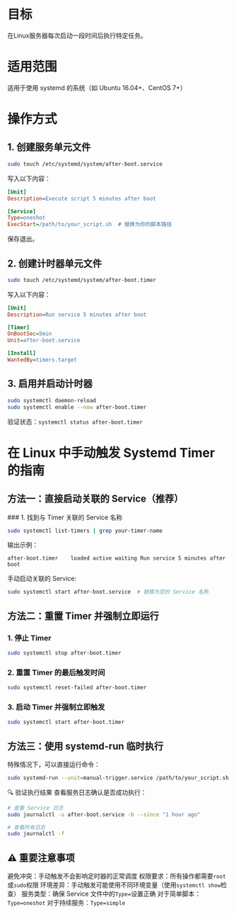# 目标

在Linux服务器每次启动一段时间后执行特定任务。

# 适用范围

适用于使用 systemd 的系统（如 Ubuntu 16.04+、CentOS 7+）

# 操作方式

## 1. 创建服务单元文件

```bash
sudo touch /etc/systemd/system/after-boot.service
```
写入以下内容：
```ini
[Unit]
Description=Execute script 5 minutes after boot

[Service]
Type=oneshot
ExecStart=/path/to/your_script.sh  # 替换为你的脚本路径
```
保存退出。

## 2. 创建计时器单元文件‌

```bash
sudo touch /etc/systemd/system/after-boot.timer
```
写入以下内容：
```ini
[Unit]
Description=Run service 5 minutes after boot

[Timer]
OnBootSec=5min
Unit=after-boot.service

[Install]
WantedBy=timers.target
```

## 3. 启用并启动计时器

```bash
sudo systemctl daemon-reload
sudo systemctl enable --now after-boot.timer
```
验证状态：`systemctl status after-boot.timer`

# 在 Linux 中手动触发 Systemd Timer 的指南

## 方法一：直接启动关联的 Service（推荐）

#‌## 1. 找到与 Timer 关联的 Service 名称

```bash
sudo systemctl list-timers | grep your-timer-name
```
输出示例：
```text
after-boot.timer    loaded active waiting Run service 5 minutes after boot
```
手动启动关联的 Service:
```bash
sudo systemctl start after-boot.service  # 替换为您的 Service 名称
```

## 方法二：重置 Timer 并强制立即运行

### ‌1. 停止 Timer

```bash
sudo systemctl stop after-boot.timer
```

### 2. 重置 Timer 的最后触发时间‌

```bash
sudo systemctl reset-failed after-boot.timer
```

### 3. ‌启动 Timer 并强制立即触发

```bash
sudo systemctl start after-boot.timer
```

## 方法三：使用 systemd-run 临时执行

特殊情况下，可以直接运行命令：

```bash
sudo systemd-run --unit=manual-trigger.service /path/to/your_script.sh
```

🔍 验证执行结果
查看服务日志确认是否成功执行：
```bash
# 查看 Service 日志
sudo journalctl -u after-boot.service -b --since "1 hour ago"

# 查看所有日志
sudo journalctl -f
```
## ⚠ 重要注意事项

‌避免冲突‌：手动触发不会影响定时器的正常调度
‌权限要求‌：所有操作都需要`root`或`sudo`权限
‌环境差异‌：手动触发可能使用不同环境变量（使用`systemctl show`检查）
‌服务类型‌：确保 Service 文件中的`Type=`设置正确
对于简单脚本：`Type=oneshot`
对于持续服务：`Type=simple`
